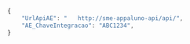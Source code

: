 ```js title='Modelo de Secret'
{
    "UrlApiAE": "	http://sme-appaluno-api/api/",
    "AE_ChaveIntegracao": "ABC1234",
}
```